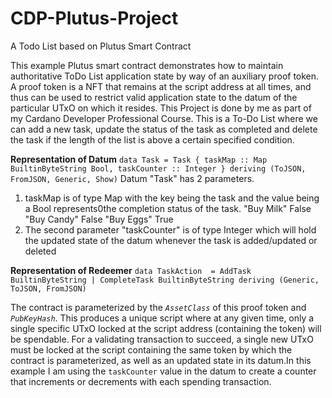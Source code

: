 # CDP-Plutus-Project
A Todo List based on Plutus Smart Contract  

This example Plutus smart contract demonstrates how to maintain authoritative ToDo List application state by way of an auxiliary proof token. A proof token is a NFT that remains at the script address at all times, and thus can be used to restrict valid application state to the datum of the particular UTxO on which it resides.
This Project is done by me as part of my Cardano Developer Professional Course. This is a To-Do List where we can add a new task, update the status of the task as completed and delete the task if the length of the list is above a certain specified condition.

**Representation of Datum**
  `data Task = Task {
                taskMap :: Map BuiltinByteString Bool,
                taskCounter :: Integer
                   }
  deriving (ToJSON, FromJSON, Generic, Show)`
Datum "Task" has 2 parameters.
 1. taskMap is of type Map with the key being the task and the value being a Bool represents0the completion status of the task. 
      "Buy Milk" False
      "Buy Candy" False
      "Buy Eggs" True
 2. The second parameter "taskCounter" is of type Integer which will hold the updated state of the datum whenever the task is added/updated or deleted

**Representation of Redeemer**
  `data TaskAction  = AddTask BuiltinByteString
                   | CompleteTask BuiltinByteString
  deriving (Generic, ToJSON, FromJSON)`

  The contract is parameterized by the *`AssetClass`* of this proof token and *`PubKeyHash`*. This produces a unique script where at any given time, only a single specific UTxO locked at the script address (containing the token) will be spendable. For a validating transaction to succeed, a single new UTxO must be locked at the script containing the same token by which the contract is parameterized, as well as an updated state in its datum.In this example I am using the `taskCounter` value in the datum to create a counter that increments or decrements with each spending transaction. 
